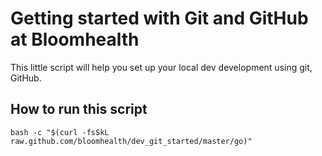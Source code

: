 Getting started with Git and GitHub at Bloomhealth
==================================================

This little script will help you set up your local dev development using git, GitHub.

How to run this script
----------------------

    bash -c "$(curl -fsSkL raw.github.com/bloomhealth/dev_git_started/master/go)"

